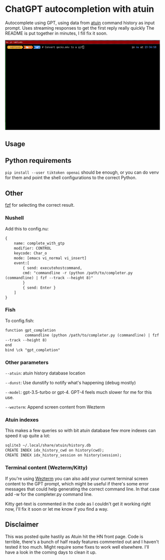 # ChatGPT autocompletion with atuin

Autocomplete using GPT, using data from [atuin](https://github.com/ellie/atuin) command history as input prompt. Uses streaming responses to get the first reply really quickly
The README is put together in minutes, I fill fix it soon.

![GPT completer in use](gptcomplete.gif)

## Usage

## Python requirements
`pip install --user tiktoken openai` should be enough, or you can do venv for them and point the shell configurations to the correct Python.

## Other
[fzf](https://github.com/junegunn/fzf) for selecting the correct result.

### Nushell
Add this to config.nu:
```
{
    name: complete_with_gtp
    modifier: CONTROL
    keycode: Char_o
    mode: [emacs vi_normal vi_insert]
    event:[
        { send: executehostcommand,
        cmd: "commandline -r (python /path/to/completer.py (commandline) | fzf --track --height 8)"
        }
        { send: Enter }
    ]
}
```

### Fish
To config.fish:

```
function gpt_completion
         commandline (python /path/to/completer.py (commandline) | fzf --track --height 8)
end
bind \ck "gpt_completion"
```

### Other parameters
`--atuin`: atuin history database location

`--dunst`: Use dunstify to notify what's happening (debug mostly)

`--model`: gpt-3.5-turbo or gpt-4. GPT-4 feels much slower for me for this use.

`--wezterm`: Append screen content from Wezterm

### Atuin indexes
This makes a few queries so with bit atuin database few more indexes can speed it up quite a lot:
```
sqlite3 ~/.local/share/atuin/history.db
CREATE INDEX idx_history_cwd on history(cwd);
CREATE INDEX idx_history_session on history(session);
```


### Terminal content (Wezterm/Kitty)
If you're using [Wezterm](https://github.com/wez/wezterm) you can also add your current terminal screen content to the GPT prompt, which might be useful if there's some error messages that could help generating the correct command line. In that case add -w for the completer.py command line.

Kitty get-text is commented in the code as I couldn't get it working right now, I'll fix it soon or let me know if you find a way.

## Disclaimer
This was posted quite hastily as Atuin hit the HN front page. Code is terrible, there's a bunch of half ready features commented out and I haven't tested it too much. Might require some fixes to work well elsewhere. I'll have a look in the coming days to clean it up.